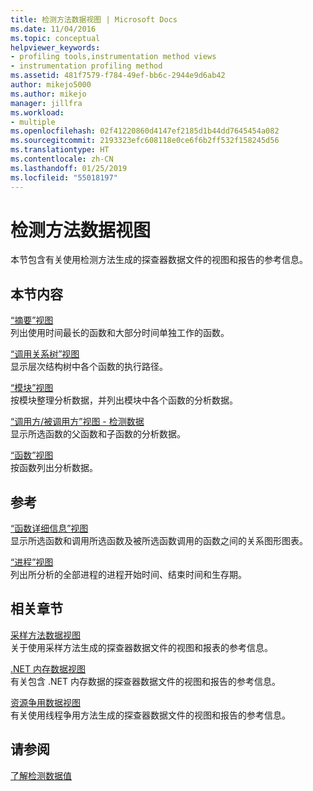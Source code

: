 ```yaml
---
title: 检测方法数据视图 | Microsoft Docs
ms.date: 11/04/2016
ms.topic: conceptual
helpviewer_keywords:
- profiling tools,instrumentation method views
- instrumentation profiling method
ms.assetid: 481f7579-f784-49ef-bb6c-2944e9d6ab42
author: mikejo5000
ms.author: mikejo
manager: jillfra
ms.workload:
- multiple
ms.openlocfilehash: 02f41220860d4147ef2185d1b44dd7645454a082
ms.sourcegitcommit: 2193323efc608118e0ce6f6b2ff532f158245d56
ms.translationtype: HT
ms.contentlocale: zh-CN
ms.lasthandoff: 01/25/2019
ms.locfileid: "55018197"
---
```

# <a name="instrumentation-method-data-views"></a>检测方法数据视图
本节包含有关使用检测方法生成的探查器数据文件的视图和报告的参考信息。  
  
## <a name="in-this-section"></a>本节内容  
 [“摘要”视图](../profiling/summary-view-instrumentation-data.md)  
 列出使用时间最长的函数和大部分时间单独工作的函数。  
  
 [“调用关系树”视图](../profiling/call-tree-view-instrumentation-data.md)  
 显示层次结构树中各个函数的执行路径。  
  
 [“模块”视图](../profiling/modules-view-instrumentation-data.md)  
 按模块整理分析数据，并列出模块中各个函数的分析数据。  
  
 [“调用方/被调用方”视图 - 检测数据](../profiling/caller-callee-view-instrumentation-data.md)  
 显示所选函数的父函数和子函数的分析数据。  
  
 [“函数”视图](../profiling/functions-view-instrumentation-data.md)  
 按函数列出分析数据。  
  
## <a name="reference"></a>参考  
 [“函数详细信息”视图](../profiling/function-details-view.md)  
 显示所选函数和调用所选函数及被所选函数调用的函数之间的关系图形图表。  
  
 [“进程”视图](../profiling/process-view.md)  
 列出所分析的全部进程的进程开始时间、结束时间和生存期。  
  
## <a name="related-sections"></a>相关章节  
 [采样方法数据视图](../profiling/profiler-sampling-method-data-views.md)  
 关于使用采样方法生成的探查器数据文件的视图和报表的参考信息。  
  
 [.NET 内存数据视图](../profiling/dotnet-memory-data-views.md)  
 有关包含 .NET 内存数据的探查器数据文件的视图和报告的参考信息。  
  
 [资源争用数据视图](../profiling/resource-contention-data-views.md)  
 有关使用线程争用方法生成的探查器数据文件的视图和报告的参考信息。  
  
## <a name="see-also"></a>请参阅  
 [了解检测数据值](../profiling/understanding-instrumentation-data-values.md)